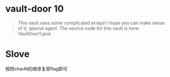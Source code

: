 # vault-door 10
>This vault uses some complicated arrays! I hope you can make sense of it, special agent. The source code for this vault is here: VaultDoor1.java

# Slove
按照charAt的顺序复原flag即可